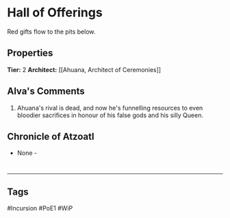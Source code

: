 # Hall of Offerings
Red gifts flow to the pits below.

## Properties
**Tier:** 2
**Architect:** [[Ahuana, Architect of Ceremonies]]

## Alva's Comments
1. Ahuana's rival is dead, and now he's funnelling resources to even bloodier sacrifices in honour of his false gods and his silly Queen.

## Chronicle of Atzoatl
- None -

#
---
## Tags
#Incursion
#PoE1
#WiP
